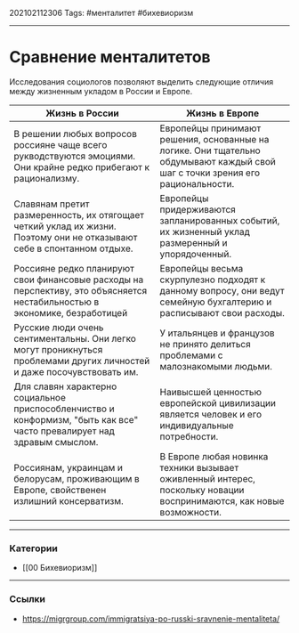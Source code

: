 202102112306
Tags: #менталитет #бихевиоризм
___
# Сравнение менталитетов

Исследования социологов позволяют выделить следующие отличия между жизненным укладом в России и Европе.

Жизнь в России | Жизнь в Европе
--- | ---
В решении любых вопросов россияне чаще всего рукводствуются эмоциями. Они крайне редко прибегают к рационализму. | Европейцы принимают решения, основанные на логике. Они тщательно обдумывают каждый свой шаг с точки зрения его рациональности.
Славянам претит размеренность, их отягощает четкий уклад их жизни. Поэтому они не отказывают себе в спонтанном отдыхе. | Европейцы придерживаются запланированных событий, их жизненный уклад размеренный и упорядоченный.
Россияне редко планируют свои финансовые расходы на перспективу, это объясняется нестабильностью в экономике, безработицей | Европейцы весьма скурпулезно подходят к данному вопросу, они ведут семейную бухгалтерию и расписывают свои расходы.
Русские люди очень сентиментальны. Они легко могут проникнуться проблемами других личностей и даже посочувствовать им. | У итальянцев и французов не принято делиться проблемами с малознакомыми людьми.
Для славян характерно социальное приспособленчиство и конформизм, "быть как все" часто превалирует над здравым смыслом. | Наивысшей ценностью европейской цивилизации является человек и его индивидуальные потребности.
Россиянам, украинцам и белорусам, проживающим в Европе, свойственен излишний консерватизм. | В Европе любая новинка техники вызывает оживленный интерес, поскольку новации воспринимаются, как новые возможности.

___
### Категории
- [[00 Бихевиоризм]]
___
### Ссылки
- https://migrgroup.com/immigratsiya-po-russki-sravnenie-mentaliteta/